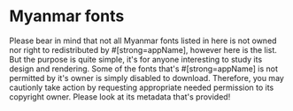 # Myanmar fonts

Please bear in mind that not all Myanmar fonts listed in here is not owned nor right to redistributed by #[strong=appName], however here is the list.
But the purpose is quite simple, it's for anyone interesting to study its design and rendering. Some of the fonts that's #[strong=appName] is not permitted by it's owner is simply disabled to download.
Therefore, you may cautionly take action by requesting appropriate needed permission to its copyright owner. Please look at its metadata that's provided!
